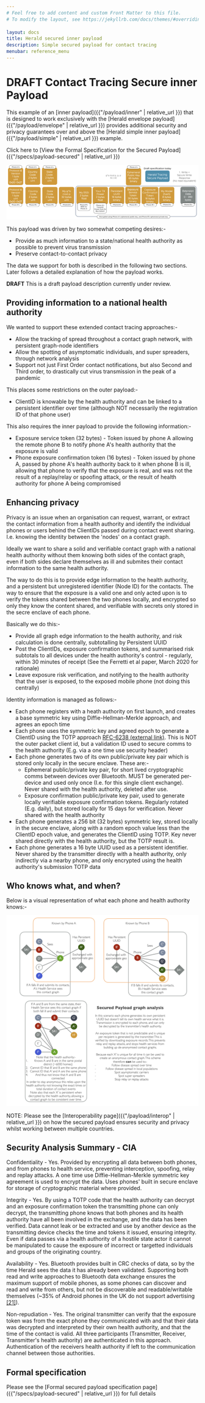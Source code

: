 ```yaml
---
# Feel free to add content and custom Front Matter to this file.
# To modify the layout, see https://jekyllrb.com/docs/themes/#overriding-theme-defaults

layout: docs
title: Herald secured inner payload
description: Simple secured payload for contact tracing
menubar: reference_menu
---
```


# DRAFT Contact Tracing Secure inner Payload

This example of an [inner payload]({{"/payload/inner" | relative_url }}) that is designed to work exclusively with
the [Herald envelope payload]({{"/payload/envelope" | relative_url }}) provides additional security and privacy
guarantees over and above the [Herald simple inner payload]({{"/payload/simple" | relative_url }}) example.

Click here to [View the Formal Specification for the Secured Payload]({{"/specs/payload-secured" | relative_url }})

![Secured payload data](../images/PayloadSecured.png)

This payload was driven by two somewhat competing desires:-

- Provide as much information to a state/national health authority as possible to prevent virus transmission
- Preserve contact-to-contact privacy

The data we support for both is described in the following two sections. Later follows a detailed explanation
of how the payload works.

<b>DRAFT</b> This is a draft payload description currently under review.

## Providing information to a national health authority

We wanted to support these extended contact tracing approaches:-

- Allow the tracking of spread throughout a contact graph network, with persistent graph-node identifiers
- Allow the spotting of asymptomatic individuals, and super spreaders, through network analysis
- Support not just First Order contact notifications, but also Second and Third order, to drastically cut virus transmission in the peak of a pandemic

This places some restrictions on the outer payload:-
- ClientID is knowable by the health authority and can be linked to a persistent identifier over time (although NOT necessarily the registration ID of that phone user)

This also requires the inner payload to provide the following information:-
- Exposure service token (32 bytes) - Token issued by phone A allowing the remote phone B to notify phone A's health authority that the exposure is valid
- Phone exposure confirmation token (16 bytes) - Token issued by phone A, passed by phone A's health authority back to it when phone B is ill, allowing that phone to verify that the exposure is real, and was not the result of a replay/relay or spoofing attack, or the result of health authority for phone A being compromised

## Enhancing privacy

Privacy is an issue when an organisation can request, warrant, or extract the contact information from a health authority and identify the individual phones or users
behind the ClientIDs passed during contact event sharing. I.e. knowing the identity between the 'nodes' on a contact graph.

Ideally we want to share a solid and verifiable contact graph with a national health authority without them knowing both sides of the contact graph, even if both sides declare themselves as ill
and submites their contact information to the same health authority.

The way to do this is to provide edge information to the health authority, and a persistent but unregistered identifier (Node ID) for the contacts. The way to ensure that the exposure
is a valid one and only acted upon is to verify the tokens shared between the two phones locally, and encrypted so only they know the content shared,
and verifiable with secrets only stored in the secre enclave of each phone.

Basically we do this:-
- Provide all graph edge information to the health authority, and risk calculation is done centrally, subtotalling by Persistent UUID
- Post the ClientIDs, exposure confirmation tokens, and summarised risk subtotals to all devices under the health authority's control - regularly, within 30 minutes of receipt (See the Ferretti et al paper, March 2020 for rationale)
- Leave exposure risk verification, and notifying to the health authority that the user is exposed, to the exposed mobile phone (not doing this centrally)

Identity information is managed as follows:-

- Each phone registers with a heath authority on first launch, and creates a base symmetric key using Diffie-Hellman-Merkle approach, and agrees an epoch time
- Each phone uses the symmetric key and agreed epoch to generate a ClientID using the TOTP approach [RFC-6238 (external link)](https://tools.ietf.org/html/rfc6238). This is NOT the outer packet client id, but a validation ID used to secure comms to the health authority (E.g. via a one time use security header)
- Each phone generates two of its own public/private key pair which is stored only locally in the secure enclave. These are:-
  - Ephemeral public/private key pair, for short lived cryptographic comms between devices over Bluetooth. MUST be generated per-device and used only once (I.e. for this single client exchange). Never shared with the health authority, deleted after use.
  - Exposure confirmation public/private key pair, used to generate locally verifiable exposure confirmation tokens. Regularly rotated (E.g. daily), but stored locally for 15 days for verification. Never shared with the health authority
- Each phone generates a 256 bit (32 bytes) symmetric key, stored locally in the secure enclave, along with a random epoch value less than the ClientID epoch value, and generates the ClientID using TOTP. Key never shared directly with the health authority, but the TOTP result is.
- Each phone generates a 16 byte UUID used as a persistent identifier. Never shared by the transmitter directly with a health authority, only indirectly via a nearby phone, and only encrypted using the health authority's submission TOTP data

## Who knows what, and when?

Below is a visual representation of what each phone and health authority knows:-

![Secured contact graph information](../images/PayloadSecuredGraph.png)

NOTE: Please see the [Interoperability page]({{"/payload/interop" | relative_url }}) on how the secured payload ensures security and privacy whilst working between multiple countries.

## Security Analysis Summary - CIA

Confidentiality - Yes. Provided by encrypting all data between both phones, and from phones to health service, preventing interception, spoofing, relay and replay attacks. A one time use Diffie-Hellman-Merkle symmetric key agreement is used to encrypt the data. Uses phones' built in secure enclave for storage of cryptographic material where provided.

Integrity - Yes. By using a TOTP code that the health authority can decrypt and an exposure confirmation token the transmitting phone can only decrypt, the transmitting
phone knows that both phones and its health authority have all been involved in the exchange, and the data has been verified. Data cannot leak or be extracted and
use by another device as the transmitting device checks the time and tokens it issued, ensuring integrity. Even if data passes via a health authority of a hostile
state actor it cannot be manipulated to cause the exposure of incorrect or targetted individuals and groups of the originating country.

Availability - Yes. Bluetooth provides built in CRC checks of data, so by the time Herald sees the data it has already been validated. Supporting both read
and write approaches to Bluetooth data exchange ensures the maximum support of mobile phones, as some phones can discover and read and write from others,
but not be discoverable and readable/writable themselves (~35% of Android phones in the UK do not support advertising [[21]](../paper/bibliography#a-21)).

Non-repudiation - Yes. The original transmitter can verify that the exposure token was from the exact phone they communicated with and that their
data was decrypted and interpreted by their own health authority, and that the time of the contact is valid. All three participants (Transmitter, Receiver, Transmitter's health authority)
are authenticated in this approach. Authentication of the receivers health authority if left to the communication channel between those authorities.

## Formal specification

Please see the [Formal secured payload specification page]({{"/specs/payload-secured" | relative_url }}) for full details
